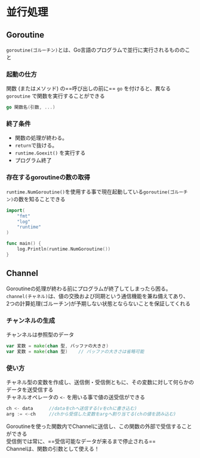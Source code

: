 # 並行処理

## Goroutine

`goroutine(ゴルーチン)`とは、Go言語のプログラムで並行に実行されるもののこと

### 起動の仕方

関数 (またはメソッド) の==呼び出しの前に== `go` を付けると、異なる `goroutine` で関数を実行することができる

```go
go 関数名(引数, ...)
```

### 終了条件

- 関数の処理が終わる。
- `return`で抜ける。
- `runtime.Goexit()` を実行する
- プログラム終了

### 存在するgoroutineの数の取得

`runtime.NumGoroutine()`を使用する事で現在起動している`goroutine(ゴルーチン)`の数を知ることできる

```go
import( 
    "fmt"
    "log"
    "runtime"
)

func main() {
    log.Println(runtime.NumGoroutine())
}
```

## Channel

Goroutineの処理が終わる前にプログラムが終了してしまったら困る。  
`channel(チャネル)`は、値の交換および同期という通信機能を兼ね備えてあり、  
2つの計算処理(ゴルーチン)が予期しない状態とならないことを保証してくれる

### チャンネルの生成

チャンネルは参照型のデータ

```go
var 変数 = make(chan 型, バッファの大きさ)
var 変数 = make(chan 型)    // バッファの大きさは省略可能
```

### 使い方

チャネル型の変数を作成し、送信側・受信側ともに、その変数に対して何らかのデータを送受信する  
チャネルオペレータの `<-` を用いる事で値の送受信ができる

```go
ch <- data      //dataをchへ送信する(vをchに書き込む)
arg := <-ch     //chから受信した変数をargへ割り当てる(chの値を読み込む)
```

Goroutineを使った関数内でChannelに送信し、この関数の外部で受信することができる  
受信側では常に、==受信可能なデータが来るまで停止される==  
Channelは、関数の引数として使える！
